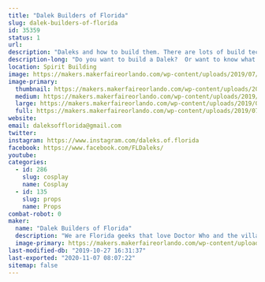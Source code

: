 ```yaml
---
title: "Dalek Builders of Florida"
slug: dalek-builders-of-florida
id: 35359
status: 1
url: 
description: "Daleks and how to build them. There are lots of build techniques to building one and lots of things you have to think about before building."
description-long: "Do you want to build a Dalek?  Or want to know what goes into building one? We will have our British War Dalek that is made of cardboard on display. Some parts &amp; pieces from mid-build fully functional Daleks, build manuals, and other Dalek related materials. We are hoping to be working on the cardboard Dalek during MakerFaire doing some upgrades. We are more than happy to discuss with anyone about the building materials and techniques used to build a Dalek. Build topics can include types of construction materials, electronics, and painting. Building a Dalek takes all types of creative outlets."
location: Spirit Building
image: https://makers.makerfaireorlando.com/wp-content/uploads/2019/07/dalek-cover.jpg
image-primary:
  thumbnail: https://makers.makerfaireorlando.com/wp-content/uploads/2019/07/dalek-cover-150x150.jpg
  medium: https://makers.makerfaireorlando.com/wp-content/uploads/2019/07/dalek-cover-300x225.jpg
  large: https://makers.makerfaireorlando.com/wp-content/uploads/2019/07/dalek-cover.jpg
  full: https://makers.makerfaireorlando.com/wp-content/uploads/2019/07/dalek-cover.jpg
website: 
email: daleksofflorida@gmail.com
twitter: 
instagram: https://www.instagram.com/daleks.of.florida
facebook: https://www.facebook.com/FLDaleks/
youtube: 
categories:
  - id: 286
    slug: cosplay
    name: Cosplay
  - id: 135
    slug: props
    name: Props
combat-robot: 0
maker:
  name: "Dalek Builders of Florida"
  description: "We are Florida geeks that love Doctor Who and the villainous Daleks, that is why we built them. We love building them and sharing them with other enthusiasts. We will talk up storm about our builds and sharing tips and procedures for the builds. We are always looking to add to our Florida Brigade Skaro Army."
  image-primary: https://makers.makerfaireorlando.com/wp-content/uploads/2018/08/dalek_builders_v3-01-1024x1024.jpg
last-modified-db: "2019-10-27 16:31:37"
last-exported: "2020-11-07 08:07:22"
sitemap: false
---
```

